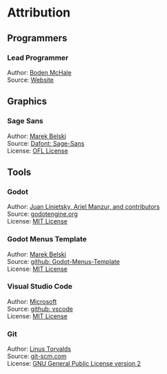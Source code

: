 # Attribution
## Programmers
### Lead Programmer
Author: [Boden McHale](https://github.com/Maaack/Godot-Menus-Template/graphs/contributors)  
Source: [Website](https://www.bodenmchale.com/)  


## Graphics
### Sage Sans
Author: [Marek Belski](https://github.com/Maaack/Godot-Menus-Template/graphs/contributors)  
Source: [Dafont: Sage-Sans](https://www.dafont.com/sage-sans.font?l[]=10)  
License: [OFL License](https://opensource.org/license/ofl-1-1)


## Tools
### Godot
Author: [Juan Linietsky, Ariel Manzur, and contributors](https://godotengine.org/contact)  
Source: [godotengine.org](https://godotengine.org/)  
License: [MIT License](https://github.com/godotengine/godot/blob/master/LICENSE.txt) 

### Godot Menus Template
Author: [Marek Belski](https://github.com/Maaack/Godot-Menus-Template/graphs/contributors)  
Source: [github: Godot-Menus-Template](https://github.com/Maaack/Godot-Menus-Template)  
License: [MIT License](https://github.com/Maaack/Godot-Menus-Template/blob/main/addons/maaacks_menus_template/LICENSE.txt)  

### Visual Studio Code
Author: [Microsoft](https://opensource.microsoft.com/)  
Source: [github: vscode](https://github.com/microsoft/vscode)  
License: [MIT License](https://github.com/microsoft/vscode/blob/main/LICENSE.txt)

### Git
Author: [Linus Torvalds](https://github.com/torvalds)  
Source: [git-scm.com](https://git-scm.com/downloads)  
License: [GNU General Public License version 2](https://opensource.org/licenses/GPL-2.0)

